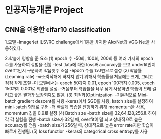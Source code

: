 인공지능개론 Project
=================
CNN을 이용한 cifar10 classification
----------------------------------
1.모델
    -ImageNet ILSVRC challenge에서 1등을 차지한 AlexNet과 VGG Net을 사용하였다.

2.학습에 영향을 준 요소
  (1) epoch 수
      -50회, 100회, 200회 등 여러 가지의 epoch 수를 사용하여 실험을 진행
      -test data에 대한 loss와 accuracy를 보고 underfit인지 overfit인지 구분하여 학습횟수 조절
      -epoch 수를 150번으로 설정
  (2) 학습률(Learning rate)
      -국소최적해에 빠지지 않기 위해서 학습률을 처음에는 크게, 그리고 점점 작게 조절
      -이 모델에서는 epoch 50까지 0.01, epoch 100까지 0.005, epoch 150까지 0.001로 학습률 설정.
      -처음부터 학습률을 너무 낮게 사용하면 학습이 오래 걸리고 좋은 결과가 보장되지도 않음.
  (3) 최적화(Optimization)
      -기본적으로 Mini-batch gradient descent를 사용
      -keras에서 SGD를 사용, batch size를 설정하여 mini-batch 형태로 구현
      -더 빠르게 학습을 진행하기 위해 momentum을 사용, momentum 값을 0.9로 설정
  (4) Batch size
      -batch size를 32,64,128,256로 하여 각 각 실험을 진행
      -batch size가 32일 때, overfit이 덜 되고 상대적으로 높은 accuracy를 얻음
      -batch size가 256일 때, 상대적으로 높은 error rate지만 학습이 빠르게 진행됨.
  (5) loss function
      -keras의 categorical cross entropy를 사용
  
